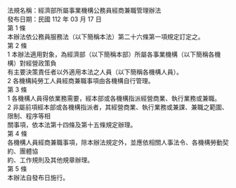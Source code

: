 法規名稱：經濟部所屬事業機構公務員經商兼職管理辦法  
發布日期：民國 112 年 03 月 17 日  
第 1 條  
本辦法依公務員服務法（以下簡稱本法）第二十六條第一項規定訂定之。  
第 2 條  
1 本辦法適用對象，為經濟部（以下簡稱本部）所屬各事業機構（以下簡稱各機構）對經營政策負  
有主要決策責任者以外適用本法之人員（以下簡稱各機構人員）。  
2 各機構純勞工人員經商兼職事項由各機構自行管理。  
第 3 條  
1 各機構人員得依業務需要，經本部或各機構指派經營商業、執行業務或兼職。  
2 非屬前項經本部或各機構指派者，其經營商業、執行業務或兼課、兼職之範圍、限制、程序等相  
關事項，依本法第十四條及第十五條規定辦理。  
第 4 條  
各機構人員經商兼職事項，除本辦法規定外，並應依相關人事法令、各機構勞動契約、團體協  
約、工作規則及其他規章辦理。  
第 5 條  
本辦法自發布日施行。  


